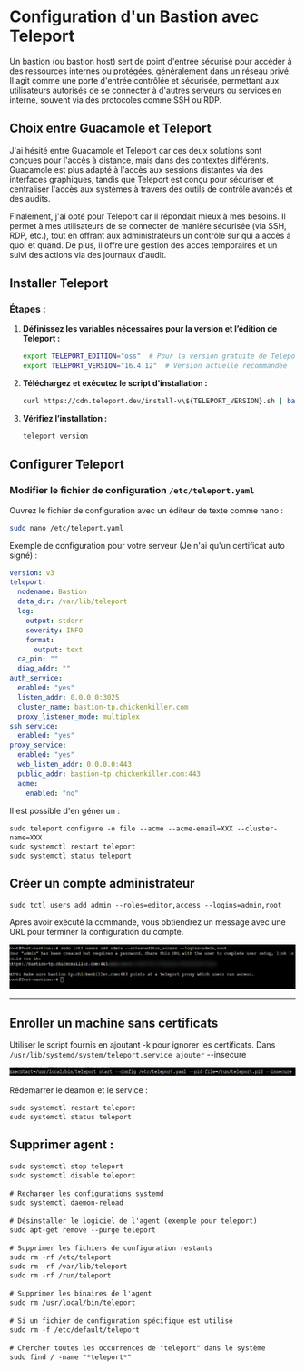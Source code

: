 # Configuration d'un Bastion avec Teleport

Un bastion (ou bastion host) sert de point d'entrée sécurisé pour accéder à des ressources internes ou protégées, généralement dans un réseau privé. Il agit comme une porte d'entrée contrôlée et sécurisée, permettant aux utilisateurs autorisés de se connecter à d'autres serveurs ou services en interne, souvent via des protocoles comme SSH ou RDP.

## Choix entre Guacamole et Teleport

J'ai hésité entre Guacamole et Teleport car ces deux solutions sont conçues pour l'accès à distance, mais dans des contextes différents. Guacamole est plus adapté à l'accès aux sessions distantes via des interfaces graphiques, tandis que Teleport est conçu pour sécuriser et centraliser l'accès aux systèmes à travers des outils de contrôle avancés et des audits.

Finalement, j'ai opté pour Teleport car il répondait mieux à mes besoins. Il permet à mes utilisateurs de se connecter de manière sécurisée (via SSH, RDP, etc.), tout en offrant aux administrateurs un contrôle sur qui a accès à quoi et quand. De plus, il offre une gestion des accès temporaires et un suivi des actions via des journaux d'audit.

## Installer Teleport

### Étapes :

1. **Définissez les variables nécessaires pour la version et l’édition de Teleport :**

    ```bash
    export TELEPORT_EDITION="oss"  # Pour la version gratuite de Teleport (Community Edition)
    export TELEPORT_VERSION="16.4.12"  # Version actuelle recommandée
    ```

2. **Téléchargez et exécutez le script d’installation :**

    ```bash
    curl https://cdn.teleport.dev/install-v\${TELEPORT_VERSION}.sh | bash -s ${TELEPORT_VERSION} ${TELEPORT_EDITION}
    ```

3. **Vérifiez l’installation :**

    ```bash
    teleport version
    ```

## Configurer Teleport

### Modifier le fichier de configuration `/etc/teleport.yaml`

Ouvrez le fichier de configuration avec un éditeur de texte comme nano :

```bash
sudo nano /etc/teleport.yaml
```

Exemple de configuration pour votre serveur (Je n'ai qu'un certificat auto signé) :

```yml
version: v3
teleport:
  nodename: Bastion
  data_dir: /var/lib/teleport
  log:
    output: stderr
    severity: INFO
    format:
      output: text
  ca_pin: ""
  diag_addr: ""
auth_service:
  enabled: "yes"
  listen_addr: 0.0.0.0:3025
  cluster_name: bastion-tp.chickenkiller.com
  proxy_listener_mode: multiplex
ssh_service:
  enabled: "yes"
proxy_service:
  enabled: "yes"
  web_listen_addr: 0.0.0.0:443
  public_addr: bastion-tp.chickenkiller.com:443
  acme:
    enabled: "no"
```

Il est possible d'en géner un : 

```
sudo teleport configure -o file --acme --acme-email=XXX --cluster-name=XXX
sudo systemctl restart teleport
sudo systemctl status teleport
```

## Créer un compte administrateur

```
sudo tctl users add admin --roles=editor,access --logins=admin,root
```

Après avoir exécuté la commande, vous obtiendrez un message avec une URL pour terminer la configuration du compte.

![teleport1](/assets/teleport1.png)

---

## Enroller un machine sans certificats 

Utiliser le script fournis en ajoutant -k pour ignorer les certificats.
Dans  ```/usr/lib/systemd/system/teleport.service ajouter``` --insecure

![teleport2](/assets/teleport2.png)

Rédemarrer le deamon et le service : 
```
sudo systemctl restart teleport
sudo systemctl status teleport
```

## Supprimer agent : 

```
sudo systemctl stop teleport
sudo systemctl disable teleport

# Recharger les configurations systemd
sudo systemctl daemon-reload

# Désinstaller le logiciel de l'agent (exemple pour teleport)
sudo apt-get remove --purge teleport

# Supprimer les fichiers de configuration restants
sudo rm -rf /etc/teleport
sudo rm -rf /var/lib/teleport
sudo rm -rf /run/teleport

# Supprimer les binaires de l'agent
sudo rm /usr/local/bin/teleport

# Si un fichier de configuration spécifique est utilisé
sudo rm -f /etc/default/teleport

# Chercher toutes les occurrences de "teleport" dans le système
sudo find / -name "*teleport*"
```
